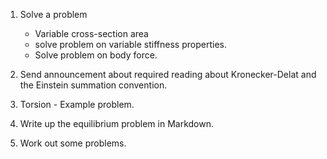 1. Solve a problem 
    - Variable cross-section area
    - solve problem on variable stiffness properties. 
    - Solve problem on body force. 
1. Send announcement about required reading about Kronecker-Delat and the Einstein summation convention. 
1. Torsion
        - Example problem. 
1. Write up the equilibrium problem in Markdown.

2. Work out some problems. 